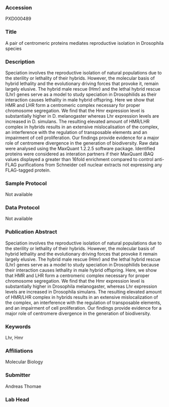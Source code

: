 ### Accession
PXD000489

### Title
A pair of centromeric proteins mediates reproductive isolation in Drosophila species

### Description
Speciation involves the reproductive isolation of natural populations due to the sterility or lethality of their hybrids. However, the molecular basis of hybrid lethality and the evolutionary driving forces that provoke it, remain largely elusive. The hybrid male rescue (Hmr) and the lethal hybrid rescue (Lhr) genes serve as a model to study speciation in Drosophilids as their interaction causes lethality in male hybrid offspring. Here we show that HMR and LHR form a centromeric complex necessary for proper chromosome segregation. We find that the Hmr expression level is substantially higher in D. melanogaster whereas Lhr expression levels are increased in D. simulans. The resulting elevated amount of HMR/LHR complex in hybrids results in an extensive mislocalisation of the complex, an interference with the regulation of transposable elements and an impairment of cell proliferation. Our findings provide evidence for a major role of centromere divergence in the generation of biodiversity.        Raw data were analysed using the MaxQuant 1.2.2.5 software package. Identified proteins were considered as interation partners if their MaxQuant iBAQ values displayed a greater than 16fold enrichment compared to control anti-FLAG purifications from Schneider cell nuclear extracts not expressing any FLAG-tagged protein.

### Sample Protocol
Not available

### Data Protocol
Not available

### Publication Abstract
Speciation involves the reproductive isolation of natural populations due to the sterility or lethality of their hybrids. However, the molecular basis of hybrid lethality and the evolutionary driving forces that provoke it remain largely elusive. The hybrid male rescue (Hmr) and the lethal hybrid rescue (Lhr) genes serve as a model to study speciation in Drosophilids because their interaction causes lethality in male hybrid offspring. Here, we show that HMR and LHR form a centromeric complex necessary for proper chromosome segregation. We find that the Hmr expression level is substantially higher in Drosophila melanogaster, whereas Lhr expression levels are increased in Drosophila simulans. The resulting elevated amount of HMR/LHR complex in hybrids results in an extensive mislocalization of the complex, an interference with the regulation of transposable elements, and an impairment of cell proliferation. Our findings provide evidence for a major role of centromere divergence in the generation of biodiversity.

### Keywords
Lhr, Hmr

### Affiliations
Molecular Biology

### Submitter
Andreas Thomae

### Lab Head


